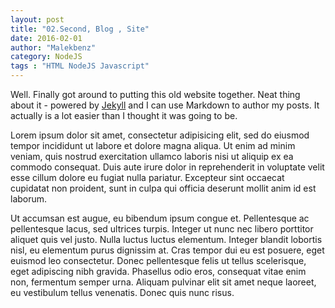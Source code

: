 ```yaml
---
layout: post
title: "02.Second, Blog , Site"
date: 2016-02-01
author: "Malekbenz"
category: NodeJS
tags : "HTML NodeJS Javascript"
---
```


Well. Finally got around to putting this old website together. Neat thing about it - powered by [Jekyll](http://jekyllrb.com) and I can use Markdown to author my posts. It actually is a lot easier than I thought it was going to be.
<p>Lorem ipsum dolor sit amet, consectetur adipisicing elit, sed do eiusmod tempor incididunt ut labore et dolore magna aliqua. Ut enim ad minim veniam, quis nostrud exercitation ullamco laboris nisi ut aliquip ex ea commodo consequat. Duis aute irure dolor in reprehenderit in voluptate velit esse cillum dolore eu fugiat nulla pariatur. Excepteur sint occaecat cupidatat non proident, sunt in culpa qui officia deserunt mollit anim id est laborum.   </p>
<p>Ut accumsan est augue, eu bibendum ipsum congue et. Pellentesque ac pellentesque lacus, sed ultrices turpis. Integer ut nunc nec libero porttitor aliquet quis vel justo. Nulla luctus luctus elementum. Integer blandit lobortis nisl, eu elementum purus dignissim at. Cras tempor dui eu est posuere, eget euismod leo consectetur. Donec pellentesque felis ut tellus scelerisque, eget adipiscing nibh gravida. Phasellus odio eros, consequat vitae enim non, fermentum semper urna. Aliquam pulvinar elit sit amet neque laoreet, eu vestibulum tellus venenatis. Donec quis nunc risus.</p>